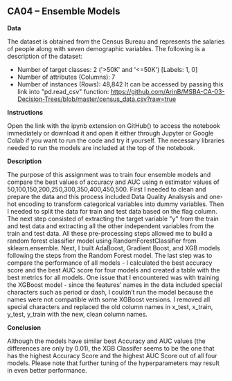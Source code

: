 ## CA04 – Ensemble Models

**Data**

The dataset is obtained from the Census Bureau and represents the salaries of people along with seven demographic variables. The following is a description of the dataset:
- Number of target classes: 2 ('>50K' and '<=50K') [Labels: 1, 0]
- Number of attributes (Columns): 7
- Number of instances (Rows): 48,842
It can be accessed by passing this link into "pd.read_csv" function:
https://github.com/ArinB/MSBA-CA-03-Decision-Trees/blob/master/census_data.csv?raw=true

**Instructions**

Open the link with the ipynb extension on GitHub() to access the notebook immediately or download it and open it either through Jupyter or Google Colab if you want to run the code and try it yourself. The necessary libraries needed to run the models are included at the top of the notebook.

**Description**

The purpose of this assignment was to train four ensemble models and compare the best values of accuracy and AUC using n estimator values of 50,100,150,200,250,300,350,400,450,500. First I needed to clean and prepare the data and this process included Data Quality Analsysis and one-hot encoding to transform categorical variables into dummy variables. Then I needed to split the data for train and test data based on the flag column. The next step consisted of extracting the target variable "y" from the train and test data and extracting all the other independent variables from the train and test data. All these pre-processing steps allowed me to build a random forest classifier model using RandomForestClassifier from sklearn.ensemble. Next, I built AdaBoost, Gradient Boost, and XGB models following the steps from the Random Forest model. The last step was to compare the performance of all models - I calculated the best accuracy score and the best AUC score for four models and created a table with the best metrics for all models. One issue that I encountered was with training the XGBoost model - since the features’ names in the data included special characters such as period or dash, I couldn’t run the model because the names were not compatible with some XGBoost versions. I removed all special characters and replaced the old column names in x_test, x_train,  y_test, y_train with the new, clean column names.

**Conclusion**

Although the models have similar best Accuracy and AUC values (the differences are only by 0.01), the XGB Classifer seems to be the one that has the highest Accuracy Score and the highest AUC Score out of all four models. Please note that further tuning of the hyperparameters may result in even better performance.
